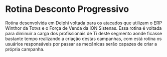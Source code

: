 # Rotina Desconto Progressivo
 Rotina desenvolvida em Delphi voltada para os atacados que utilizam o ERP Winthor da Totvs e o Força de Venda da ION Sistenas.
 Essa rotina é voltada para diminuir a carga dos profissionais de Ti deste segmento aonde ficasse bastante tempo realizando a criação destas campanhas, com está rotina os usuários 
 responsáveis por passar as mecânicas serão capazes de criar a própria campanha.

